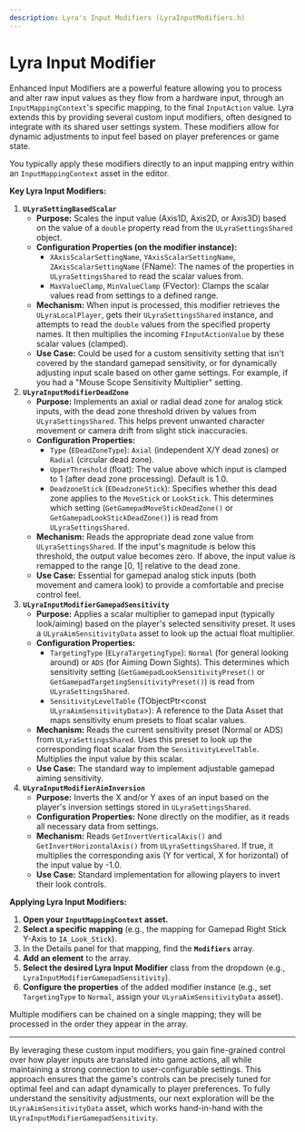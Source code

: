 ```yaml
---
description: Lyra's Input Modifiers (LyraInputModifiers.h)
---
```


# Lyra Input Modifier

Enhanced Input Modifiers are a powerful feature allowing you to process and alter raw input values as they flow from a hardware input, through an `InputMappingContext`'s specific mapping, to the final `InputAction` value. Lyra extends this by providing several custom input modifiers, often designed to integrate with its shared user settings system. These modifiers allow for dynamic adjustments to input feel based on player preferences or game state.

You typically apply these modifiers directly to an input mapping entry within an `InputMappingContext` asset in the editor.

**Key Lyra Input Modifiers:**

1. **`ULyraSettingBasedScalar`**
   * **Purpose:** Scales the input value (Axis1D, Axis2D, or Axis3D) based on the value of a `double` property read from the `ULyraSettingsShared` object.
   * **Configuration Properties (on the modifier instance):**
     * `XAxisScalarSettingName`, `YAxisScalarSettingName`, `ZAxisScalarSettingName` (FName): The names of the properties in `ULyraSettingsShared` to read the scalar values from.
     * `MaxValueClamp`, `MinValueClamp` (FVector): Clamps the scalar values read from settings to a defined range.
   * **Mechanism:** When input is processed, this modifier retrieves the `ULyraLocalPlayer`, gets their `ULyraSettingsShared` instance, and attempts to read the `double` values from the specified property names. It then multiplies the incoming `FInputActionValue` by these scalar values (clamped).
   * **Use Case:** Could be used for a custom sensitivity setting that isn't covered by the standard gamepad sensitivity, or for dynamically adjusting input scale based on other game settings. For example, if you had a "Mouse Scope Sensitivity Multiplier" setting.
2. **`ULyraInputModifierDeadZone`**
   * **Purpose:** Implements an axial or radial dead zone for analog stick inputs, with the dead zone threshold driven by values from `ULyraSettingsShared`. This helps prevent unwanted character movement or camera drift from slight stick inaccuracies.
   * **Configuration Properties:**
     * `Type` (`EDeadZoneType`): `Axial` (independent X/Y dead zones) or `Radial` (circular dead zone).
     * `UpperThreshold` (float): The value above which input is clamped to 1 (after dead zone processing). Default is 1.0.
     * `DeadzoneStick` (`EDeadzoneStick`): Specifies whether this dead zone applies to the `MoveStick` or `LookStick`. This determines which setting (`GetGamepadMoveStickDeadZone()` or `GetGamepadLookStickDeadZone()`) is read from `ULyraSettingsShared`.
   * **Mechanism:** Reads the appropriate dead zone value from `ULyraSettingsShared`. If the input's magnitude is below this threshold, the output value becomes zero. If above, the input value is remapped to the range \[0, 1] relative to the dead zone.
   * **Use Case:** Essential for gamepad analog stick inputs (both movement and camera look) to provide a comfortable and precise control feel.
3. **`ULyraInputModifierGamepadSensitivity`**
   * **Purpose:** Applies a scalar multiplier to gamepad input (typically look/aiming) based on the player's selected sensitivity preset. It uses a `ULyraAimSensitivityData` asset to look up the actual float multiplier.
   * **Configuration Properties:**
     * `TargetingType` (`ELyraTargetingType`): `Normal` (for general looking around) or `ADS` (for Aiming Down Sights). This determines which sensitivity setting (`GetGamepadLookSensitivityPreset()` or `GetGamepadTargetingSensitivityPreset()`) is read from `ULyraSettingsShared`.
     * `SensitivityLevelTable` (TObjectPtr\<const `ULyraAimSensitivityData`>): A reference to the Data Asset that maps sensitivity enum presets to float scalar values.
   * **Mechanism:** Reads the current sensitivity preset (Normal or ADS) from `ULyraSettingsShared`. Uses this preset to look up the corresponding float scalar from the `SensitivityLevelTable`. Multiplies the input value by this scalar.
   * **Use Case:** The standard way to implement adjustable gamepad aiming sensitivity.
4. **`ULyraInputModifierAimInversion`**
   * **Purpose:** Inverts the X and/or Y axes of an input based on the player's inversion settings stored in `ULyraSettingsShared`.
   * **Configuration Properties:** None directly on the modifier, as it reads all necessary data from settings.
   * **Mechanism:** Reads `GetInvertVerticalAxis()` and `GetInvertHorizontalAxis()` from `ULyraSettingsShared`. If true, it multiplies the corresponding axis (Y for vertical, X for horizontal) of the input value by -1.0.
   * **Use Case:** Standard implementation for allowing players to invert their look controls.

**Applying Lyra Input Modifiers:**

1. **Open your `InputMappingContext` asset.**
2. **Select a specific mapping** (e.g., the mapping for Gamepad Right Stick Y-Axis to `IA_Look_Stick`).
3. In the Details panel for that mapping, find the **`Modifiers`** array.
4. **Add an element** to the array.
5. **Select the desired Lyra Input Modifier** class from the dropdown (e.g., `LyraInputModifierGamepadSensitivity`).
6. **Configure the properties** of the added modifier instance (e.g., set `TargetingType` to `Normal`, assign your `ULyraAimSensitivityData` asset).

Multiple modifiers can be chained on a single mapping; they will be processed in the order they appear in the array.

***

By leveraging these custom input modifiers, you gain fine-grained control over how player inputs are translated into game actions, all while maintaining a strong connection to user-configurable settings. This approach ensures that the game's controls can be precisely tuned for optimal feel and can adapt dynamically to player preferences. To fully understand the sensitivity adjustments, our next exploration will be the `ULyraAimSensitivityData` asset, which works hand-in-hand with the `ULyraInputModifierGamepadSensitivity`.
